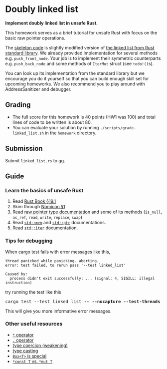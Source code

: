# Doubly linked list
**Implement doubly linked list in unsafe Rust.**

This homework serves as a brief tutorial for unsafe Rust with focus on the basic raw pointer operations.

The [skeleton code](https://github.com/kaist-cp/cs431/blob/main/homework/src/linked_list.rs) is slightly modified version of [the linked list from Rust standard library](https://doc.rust-lang.org/std/collections/struct.LinkedList.html).
We already provided implementation for several methods e.g. `push_front_node`.
Your job is to implement their symmetric counterparts
e.g. `push_back_node` and some methods of `IterMut` struct (see `todo!()`s).

You can look up its implementation from the standard library
but we encourage you do it yourself
so that you can build enough skill set for upcoming homeworks.
We also recommend you to play around with AddressSanitizer and debugger.

## Grading
* The full score for this homework is 40 points (HW1 was 100) and total lines of code to be written is about 80.
* You can evaluate your solution by running `./scripts/grade-linked_list.sh` in the `homework` directory.

## Submission
Submit `linked_list.rs` to gg.

## Guide

### Learn the basics of unsafe Rust
1. Read [Rust Book §19.1](https://doc.rust-lang.org/book/ch19-01-unsafe-rust.html)
1. Skim through [Nomicon §1](https://doc.rust-lang.org/nomicon/meet-safe-and-unsafe.html)
1. Read [raw pointer type documentation](https://doc.rust-lang.org/std/primitive.pointer.html) and some of its methods (`is_null`, `as_ref`, `read`, `write`, `replace`, `swap`)
1. Read [`std::mem`](https://doc.rust-lang.org/std/mem/index.html) and [`std::ptr`](https://doc.rust-lang.org/std/ptr/index.html) documentations.
1. Read [`std::iter`](https://doc.rust-lang.org/std/iter/index.html) documentation.

### Tips for debugging
When cargo test fails with error messages like this,
```
thread panicked while panicking. aborting.
error: test failed, to rerun pass '--test linked_list'

Caused by:
  process didn't exit successfully: ... (signal: 4, SIGILL: illegal instruction)
```
try running the test like this
<pre>
cargo test --test linked_list <strong>-- --nocapture --test-threads 1</strong>
</pre>
This will give you more informative error messages.

### Other useful resources
* [`*` operator](https://doc.rust-lang.org/stable/reference/expressions/operator-expr.html#the-dereference-operator)
* [`.` operator](https://doc.rust-lang.org/stable/reference/expressions/call-expr.html)
* [type coercion (weakening)](https://doc.rust-lang.org/nomicon/coercions.html)
* [type casting](https://doc.rust-lang.org/nomicon/casts.html)
* [`Box<T>` is special](https://doc.rust-lang.org/stable/reference/special-types-and-traits.html#boxt)
* [`*const T` vs. `*mut T`](https://internals.rust-lang.org/t/what-is-the-real-difference-between-const-t-and-mut-t-raw-pointers/6127)
